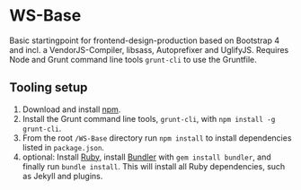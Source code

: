 # WS-Base
Basic startingpoint for frontend-design-production based on Bootstrap 4 and incl. a VendorJS-Compiler, libsass, Autoprefixer and UglifyJS. Requires Node and Grunt command line tools `grunt-cli` to use the Gruntfile.

## Tooling setup
1. Download and install [npm](https://www.npmjs.com).
2. Install the Grunt command line tools, `grunt-cli`, with `npm install -g grunt-cli`.
3. From the root `/WS-Base` directory run `npm install` to install dependencies listed in `package.json`.
4. optional: Install [Ruby](https://www.ruby-lang.org/en/documentation/installation/), install [Bundler](http://bundler.io/) with `gem install bundler`, and finally run `bundle install`. This will install all Ruby dependencies, such as Jekyll and plugins. 
